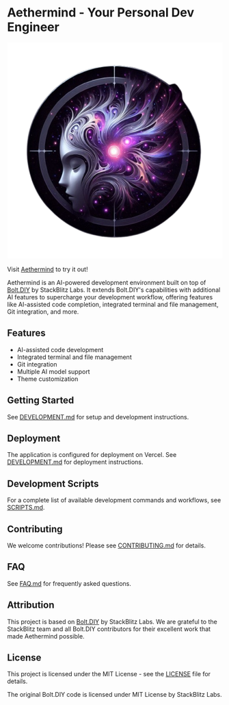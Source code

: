 # Aethermind - Your Personal Dev Engineer

[![Aethermind Logo](public/AetherMind_logo.svg)](https://github.com/johnwesleyquintero/aethermind)

Visit [Aethermind](https://aethermind-dev.vercel.app) to try it out!

Aethermind is an AI-powered development environment built on top of [Bolt.DIY](https://github.com/stackblitz-labs/bolt.diy) by StackBlitz Labs. It extends Bolt.DIY's capabilities with additional AI features to supercharge your development workflow, offering features like AI-assisted code completion, integrated terminal and file management, Git integration, and more.

## Features

- AI-assisted code development
- Integrated terminal and file management
- Git integration
- Multiple AI model support
- Theme customization

## Getting Started

See [DEVELOPMENT.md](DEVELOPMENT.md) for setup and development instructions.

## Deployment

The application is configured for deployment on Vercel. See [DEVELOPMENT.md](DEVELOPMENT.md) for deployment instructions.

## Development Scripts

For a complete list of available development commands and workflows, see [SCRIPTS.md](SCRIPTS.md).

## Contributing

We welcome contributions! Please see [CONTRIBUTING.md](CONTRIBUTING.md) for details.

## FAQ

See [FAQ.md](FAQ.md) for frequently asked questions.

## Attribution

This project is based on [Bolt.DIY](https://github.com/stackblitz-labs/bolt.diy) by StackBlitz Labs. We are grateful to the StackBlitz team and all Bolt.DIY contributors for their excellent work that made Aethermind possible.

## License

This project is licensed under the MIT License - see the [LICENSE](LICENSE) file for details.

The original Bolt.DIY code is licensed under MIT License by StackBlitz Labs.
